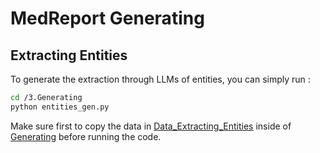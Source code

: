 # MedReport Generating

## Extracting Entities ##

To generate the extraction through LLMs of entities, you can simply run :

```bash
cd /3.Generating
python entities_gen.py
```

Make sure first to copy the data in [Data_Extracting_Entities](https://github.com/Benjamin-Poutout/MedReport-AI-Classifier/blob/main/2.Data/Data_Extracting_Entities/inference_data.json) inside of [Generating](https://github.com/Benjamin-Poutout/MedReport-AI-Classifier/tree/main/3.Generating) before running the code.
